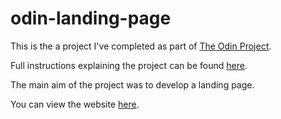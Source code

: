 # odin-landing-page

This is the a project I've completed as part of [The Odin Project](https://www.theodinproject.com/).

Full instructions explaining the project can be found [here](https://www.theodinproject.com/lessons/foundations-landing-page).

The main aim of the project was to develop a landing page.

You can view the website [here](https://thomasjbell7.github.io/odin-landing-page/).